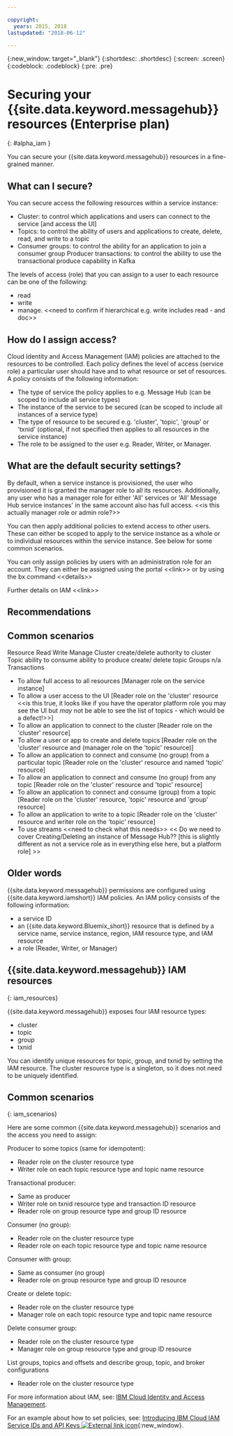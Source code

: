 ```yaml
---

copyright:
  years: 2015, 2018
lastupdated: "2018-06-12"

---
```


{:new_window: target="_blank"}
{:shortdesc: .shortdesc}
{:screen: .screen}
{:codeblock: .codeblock}
{:pre: .pre}

# Securing your {{site.data.keyword.messagehub}} resources (Enterprise plan)
{: #alpha_iam }

You can secure your {{site.data.keyword.messagehub}} resources in a fine-grained manner.


## What can I secure?

You can secure access the following resources within a service instance:
* Cluster: to control which applications and users can connect to the service [and access the UI] 
* Topics: to control the ability of users and applications to create, delete, read, and write to a topic 
* Consumer groups: to control the ability for an application to join a consumer group 
Producer transactions: to control the ability to use the transactional produce capability in Kafka 

The levels of access (role) that you can assign to a user to each resource can be one of the following:
* read
* write
* manage. &lt;&lt;need to confirm if hierarchical e.g. write includes read - and doc&gt;&gt;


## How do I assign access?

Cloud Identity and Access Management (IAM) policies are attached to the resources to be controlled. Each policy defines the level of access (service role) a particular user should have and to what resource or set of resources. A policy consists of the following information: 
* The type of service the policy applies to e.g. Message Hub (can be scoped to include all service types) 
* The instance of the service to be secured (can be scoped to include all instances of a service type) 
* The type of resource to be secured e.g. 'cluster', 'topic', 'group' or 'txnid' (optional, if not specified then applies to all resources in the service instance) 
* The role to be assigned to the user e.g. Reader, Writer, or Manager. 

## What are the default security settings?

By default, when a service instance is provisioned, the user who provisioned it is granted the manager role to all its resources. Additionally, any user who has a manager role for either 'All' services or 'All' Message Hub service instances' in the same account also has full access. &lt;&lt;is this actually manager role or admin role?&gt;&gt;

You can then apply additional policies to extend access to other users. These can either be scoped to apply to the service instance as a whole or to individual resources within the service instance. See below for some common scenarios.

You can only assign policies by users with an administration role for an account. They can either be assigned using the portal &lt;&lt;link&gt;&gt; or by using the bx command &lt;&lt;details&gt;&gt;

Further details on IAM &lt;&lt;link&gt;&gt; 

## Recommendations



## Common scenarios


Resource Read Write Manage 
Cluster     create/delete authority to cluster 
Topic ability to consume ability to produce create/ delete topic 
Groups n/a     
Transactions       

  
* To allow full access to all resources [Manager role on the service instance] 
* To allow a user access to the UI [Reader role on the 'cluster' resource &lt;&lt;is this true, it looks like if you have the operator platform role you may see the UI but *may* not be able to see the list of topics - which would be a defect!&gt;&gt;] 
* To allow an application to connect to the cluster [Reader role on the 'cluster' resource] 
* To allow a user or app to create and delete topics [Reader role on the 'cluster' resource and (manager role on the 'topic' resource)] 
* To allow an application to connect and consume (no group) from a particular topic [Reader role on the 'cluster' resource and named 'topic' resource] 
* To allow an application to connect and consume (no group) from any topic [Reader role on the 'cluster' resource and 'topic' resource] 
* To allow an application to connect and consume (group) from a topic [Reader role on the 'cluster' resource, 'topic' resource and 'group' resource] 
* To allow an application to write to a topic [Reader role on the 'cluster' resource and writer role on the 'topic' resource] 
* To use streams &lt;&lt;need to check what this needs&gt;&gt; 
&lt;&lt; Do we need to cover Creating/Deleting an instance of Message Hub?? [this is slightly different as not a service role as in everything else here, but a platform role] &gt;&gt; 





## Older words
{{site.data.keyword.messagehub}} permissions are configured using {{site.data.keyword.iamshort}} IAM policies. An IAM policy consists of the following information:

* a service ID
* an {{site.data.keyword.Bluemix_short}} resource that is defined by a service name, service instance, region, IAM resource type, and IAM resource
* a role (Reader, Writer, or Manager)



## {{site.data.keyword.messagehub}} IAM resources
{: iam_resources}

{{site.data.keyword.messagehub}} exposes four IAM resource types:

* cluster
* topic
* group
* txnid

You can identify unique resources for topic, group, and txnid by setting the IAM resource. The cluster resource type is a singleton, so it does not need to be uniquely identified.

## Common scenarios
{: iam_scenarios}

Here are some common {{site.data.keyword.messagehub}} scenarios and the access you need to assign:

Producer to some topics (same for idempotent):
* Reader role on the cluster resource type
* Writer role on each topic resource type and topic name resource

Transactional producer:
* Same as producer
* Writer role on txnid resource type and transaction ID resource
* Reader role on group resource type and group ID resource

Consumer (no group):
* Reader role on the cluster resource type
* Reader role on each topic resource type and topic name resource

Consumer with group:
* Same as consumer (no group)
* Reader role on group resource type and group ID resource

Create or delete topic:
* Reader role on the cluster resource type
* Manager role on each topic resource type and topic name resource

Delete consumer group:
* Reader role on the cluster resource type
* Manager role on group resource type and group ID resource

List groups, topics and offsets and describe group, topic, and broker configurations
* Reader role on the cluster resource type


For more information about IAM, see: 
[IBM Cloud Identity and Access Management](/docs/iam/index.html#iamoverview).

For an example about how to set policies, see: 
[Introducing IBM Cloud IAM Service IDs and API Keys ![External link icon](../../icons/launch-glyph.svg "External link icon")](https://www.ibm.com/blogs/bluemix/2017/10/introducing-ibm-cloud-iam-service-ids-api-keys/){:new_window}.









